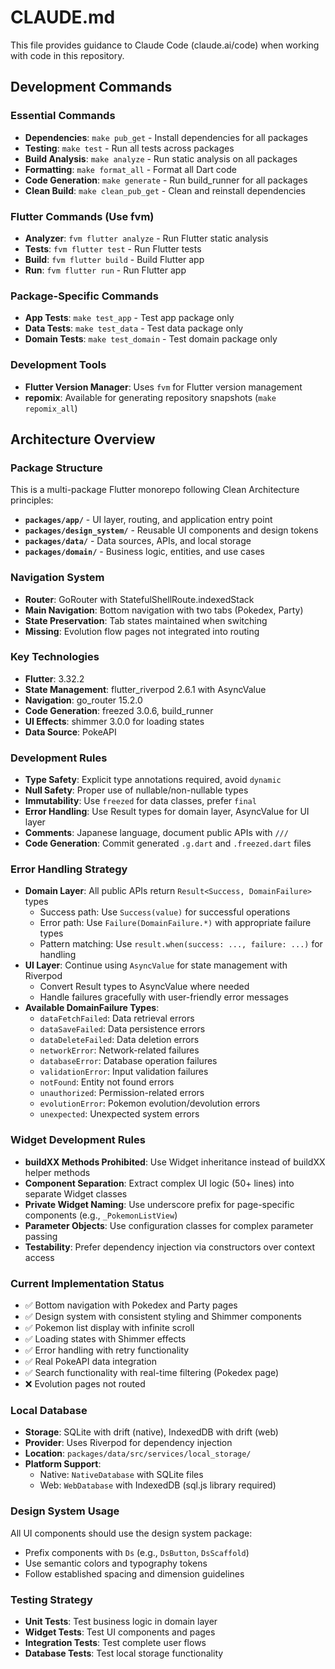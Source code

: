 # CLAUDE.md

This file provides guidance to Claude Code (claude.ai/code) when working with code in this repository.

## Development Commands

### Essential Commands
- **Dependencies**: `make pub_get` - Install dependencies for all packages
- **Testing**: `make test` - Run all tests across packages  
- **Build Analysis**: `make analyze` - Run static analysis on all packages
- **Formatting**: `make format_all` - Format all Dart code
- **Code Generation**: `make generate` - Run build_runner for all packages
- **Clean Build**: `make clean_pub_get` - Clean and reinstall dependencies

### Flutter Commands (Use fvm)
- **Analyzer**: `fvm flutter analyze` - Run Flutter static analysis
- **Tests**: `fvm flutter test` - Run Flutter tests
- **Build**: `fvm flutter build` - Build Flutter app
- **Run**: `fvm flutter run` - Run Flutter app

### Package-Specific Commands
- **App Tests**: `make test_app` - Test app package only
- **Data Tests**: `make test_data` - Test data package only
- **Domain Tests**: `make test_domain` - Test domain package only

### Development Tools
- **Flutter Version Manager**: Uses `fvm` for Flutter version management
- **repomix**: Available for generating repository snapshots (`make repomix_all`)

## Architecture Overview

### Package Structure
This is a multi-package Flutter monorepo following Clean Architecture principles:

- **`packages/app/`** - UI layer, routing, and application entry point
- **`packages/design_system/`** - Reusable UI components and design tokens
- **`packages/data/`** - Data sources, APIs, and local storage
- **`packages/domain/`** - Business logic, entities, and use cases

### Navigation System
- **Router**: GoRouter with StatefulShellRoute.indexedStack
- **Main Navigation**: Bottom navigation with two tabs (Pokedex, Party)
- **State Preservation**: Tab states maintained when switching
- **Missing**: Evolution flow pages not integrated into routing

### Key Technologies
- **Flutter**: 3.32.2
- **State Management**: flutter_riverpod 2.6.1 with AsyncValue
- **Navigation**: go_router 15.2.0
- **Code Generation**: freezed 3.0.6, build_runner
- **UI Effects**: shimmer 3.0.0 for loading states
- **Data Source**: PokeAPI

### Development Rules
- **Type Safety**: Explicit type annotations required, avoid `dynamic`
- **Null Safety**: Proper use of nullable/non-nullable types
- **Immutability**: Use `freezed` for data classes, prefer `final`
- **Error Handling**: Use Result types for domain layer, AsyncValue for UI layer
- **Comments**: Japanese language, document public APIs with `///`
- **Code Generation**: Commit generated `.g.dart` and `.freezed.dart` files

### Error Handling Strategy
- **Domain Layer**: All public APIs return `Result<Success, DomainFailure>` types
  - Success path: Use `Success(value)` for successful operations
  - Error path: Use `Failure(DomainFailure.*)` with appropriate failure types
  - Pattern matching: Use `result.when(success: ..., failure: ...)` for handling
- **UI Layer**: Continue using `AsyncValue` for state management with Riverpod
  - Convert Result types to AsyncValue where needed
  - Handle failures gracefully with user-friendly error messages
- **Available DomainFailure Types**:
  - `dataFetchFailed`: Data retrieval errors
  - `dataSaveFailed`: Data persistence errors  
  - `dataDeleteFailed`: Data deletion errors
  - `networkError`: Network-related failures
  - `databaseError`: Database operation failures
  - `validationError`: Input validation failures
  - `notFound`: Entity not found errors
  - `unauthorized`: Permission-related errors
  - `evolutionError`: Pokemon evolution/devolution errors
  - `unexpected`: Unexpected system errors

### Widget Development Rules
- **buildXX Methods Prohibited**: Use Widget inheritance instead of buildXX helper methods
- **Component Separation**: Extract complex UI logic (50+ lines) into separate Widget classes
- **Private Widget Naming**: Use underscore prefix for page-specific components (e.g., `_PokemonListView`)
- **Parameter Objects**: Use configuration classes for complex parameter passing
- **Testability**: Prefer dependency injection via constructors over context access

### Current Implementation Status
- ✅ Bottom navigation with Pokedex and Party pages
- ✅ Design system with consistent styling and Shimmer components
- ✅ Pokemon list display with infinite scroll
- ✅ Loading states with Shimmer effects
- ✅ Error handling with retry functionality
- ✅ Real PokeAPI data integration
- ✅ Search functionality with real-time filtering (Pokedex page)
- ❌ Evolution pages not routed

### Local Database
- **Storage**: SQLite with drift (native), IndexedDB with drift (web)
- **Provider**: Uses Riverpod for dependency injection
- **Location**: `packages/data/src/services/local_storage/`
- **Platform Support**: 
  - Native: `NativeDatabase` with SQLite files
  - Web: `WebDatabase` with IndexedDB (sql.js library required)

### Design System Usage
All UI components should use the design system package:
- Prefix components with `Ds` (e.g., `DsButton`, `DsScaffold`)
- Use semantic colors and typography tokens
- Follow established spacing and dimension guidelines

### Testing Strategy
- **Unit Tests**: Test business logic in domain layer
- **Widget Tests**: Test UI components and pages
- **Integration Tests**: Test complete user flows
- **Database Tests**: Test local storage functionality